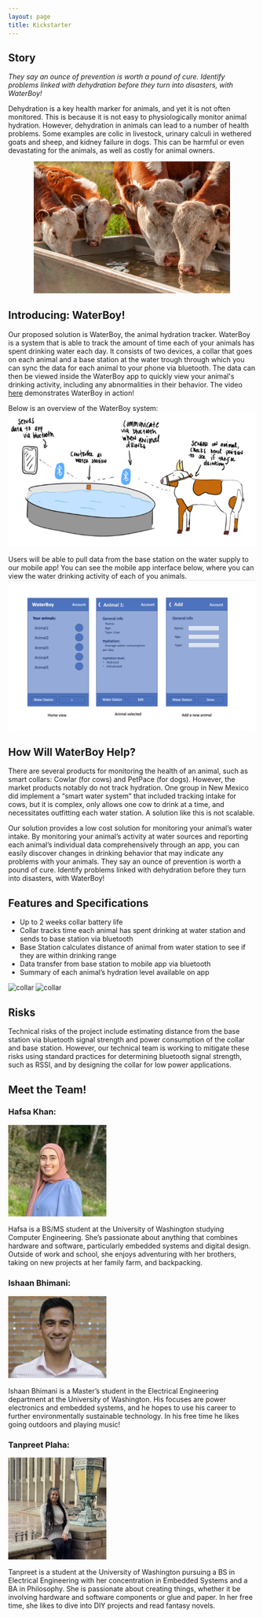 ```yaml
---
layout: page
title: Kickstarter
---
```


## Story
*They say an ounce of prevention is worth a pound of cure. Identify problems linked with dehydration before they turn into disasters, with WaterBoy!*

Dehydration is a key health marker for animals, and yet it is not often monitored. This is because it is not easy to physiologically monitor animal hydration. However, dehydration in animals can lead to a number of health problems. Some examples are colic in livestock, urinary calculi in wethered goats and sheep, and kidney failure in dogs. This can be harmful or even devastating for the animals, as well as costly for animal owners.

<center><img src="PrototypeImages/cows_drinking.jpg" alt="cows" width="400"/></center>


## Introducing: WaterBoy!
Our proposed solution is WaterBoy, the animal hydration tracker. WaterBoy is a system that is able to track the amount of time each of your animals has spent drinking water each day. It consists of two devices, a collar that goes on each animal and a base station at the water trough through which you can sync the data for each animal to your phone via bluetooth. The data can then be viewed inside the WaterBoy app to quickly view your animal's drinking activity, including any abnormalities in their behavior. The video [here](https://drive.google.com/file/d/1kDkgs9loUsWhVxI-bmLd2Ey3DoWfOpFU/view?usp=sharing) demonstrates WaterBoy in action! 

Below is an overview of the WaterBoy system:
![Proposed Design](PrototypeImages/waterboy_system.png)


Users will be able to pull data from the base station on the water supply to our mobile app! You can see the mobile app interface below, where you can view the water drinking activity of each of you animals.
![App Mockup 1](PrototypeImages/app_mockup1.png)


## How Will WaterBoy Help?
There are several products for monitoring the health of an animal, such as smart collars: Cowlar (for cows) and PetPace (for dogs). However, the market products notably do not track hydration. One group in New Mexico did implement a “smart water system” that included tracking intake for cows, but it is complex, only allows one cow to drink at a time, and necessitates outfitting each water station. A solution like this is not scalable.

Our solution provides a low cost solution for monitoring your animal’s water intake. By monitoring your animal’s activity at water sources and reporting each animal’s individual data comprehensively through an app, you can easily discover changes in drinking behavior that may indicate any problems with your animals. They say an ounce of prevention is worth a pound of cure. Identify problems linked with dehydration before they turn into disasters, with WaterBoy!


## Features and Specifications
- Up to 2 weeks collar battery life
- Collar tracks time each animal has spent drinking at water station and sends to base station via bluetooth
- Base Station calculates distance of animal from water station to see if they are within drinking range
- Data transfer from base station to mobile app via bluetooth
- Summary of each animal’s hydration level available on app

<img src="TeamImages/Collar.png" alt="collar" width="200"/>
<img src="TeamImages/Collar_PCB.png" alt="collar" width="200"/>

## Risks
Technical risks of the project include estimating distance from the base station via bluetooth signal strength and power consumption of the collar and base station. However, our technical team is working to mitigate these risks using standard practices for determining bluetooth signal strength, such as RSSI, and by designing the collar for low power applications.

## Meet the Team!
### Hafsa Khan:
<img src="TeamImages/hafsa.png" alt="hafsa" width="200"/>

Hafsa is a BS/MS student at the University of Washington studying Computer Engineering. She’s passionate about anything that combines hardware and software, particularly embedded systems and digital design. Outside of work and school, she enjoys adventuring with her brothers, taking on new projects at her family farm, and backpacking. 

### Ishaan Bhimani:
<img src="TeamImages/ishaan.png" alt="ishaan" width="200"/>

Ishaan Bhimani is a Master’s student in the Electrical Engineering department at the University of Washington. His focuses are power electronics and embedded systems, and he hopes to use his career to further environmentally sustainable technology. In his free time he likes going outdoors and playing music!

### Tanpreet Plaha:
<img src="TeamImages/tanpreet.png" alt="tanpreet" width="200"/>

Tanpreet is a student at the University of Washington pursuing a BS in Electrical Engineering with her concentration in Embedded Systems and a BA in Philosophy. She is passionate about creating things, whether it be involving hardware and software components or glue and paper. In her free time, she likes to dive into DIY projects and read fantasy novels.

